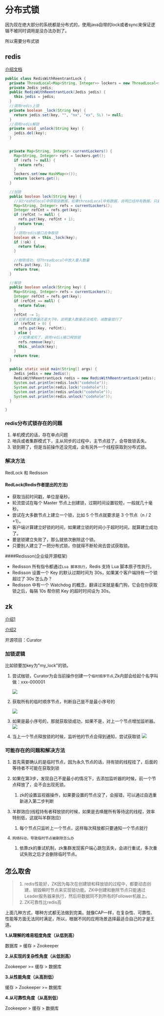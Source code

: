 # 分布式锁

因为现在绝大部分的系统都是分布式的，使用java自带的lock或者sync来保证逻辑不被同时调用是没办法办到了。

所以需要分布式锁

## redis

[介绍文档](https://zhuanlan.zhihu.com/p/73807097)

```java
public class RedisWithReentrantLock {
  private ThreadLocal<Map<String, Integer>> lockers = new ThreadLocal<>();
  private Jedis jedis;
  public RedisWithReentrantLock(Jedis jedis) {
    this.jedis = jedis;
  }
  //调用redis上锁
  private boolean _lock(String key) {
    return jedis.set(key, "", "nx", "ex", 5L) != null;
  }
  //调用redis解锁
  private void _unlock(String key) {
    jedis.del(key);
  }

 
  private Map<String, Integer> currentLockers() {
    Map<String, Integer> refs = lockers.get();
    if (refs != null) {
      return refs;
    }
    lockers.set(new HashMap<>());
    return lockers.get();
  }

  //加锁
  public boolean lock(String key) {
    //从treahdlocal中获取锁数据，如果threadLocal中有数据，说明已经持有数据，只要累加数据就行，实现重入逻辑
    Map<String, Integer> refs = currentLockers();
    Integer refCnt = refs.get(key);
    if (refCnt != null) {
      refs.put(key, refCnt + 1);
      return true;
    }
    //调用redis接口去争取锁
    boolean ok = this._lock(key);
    if (!ok) {
      return false;
    }
    
    //枷锁成功，往ThreadLocal中放入重入数量
    refs.put(key, 1);
    return true;
  }

  //解锁
  public boolean unlock(String key) {
    Map<String, Integer> refs = currentLockers();
    Integer refCnt = refs.get(key);
    if (refCnt == null) {
      return false;
    }
    refCnt -= 1;
    //如果减完数量还是大于0，说明重入数量还没减完，减数量就行了
    if (refCnt > 0) {
      refs.put(key, refCnt);
    } else {
      //如果减完了，调用redis接口释放锁
      refs.remove(key);
      this._unlock(key);
    }
    return true;
  }

  public static void main(String[] args) {
    Jedis jedis = new Jedis();
    RedisWithReentrantLock redis = new RedisWithReentrantLock(jedis);
    System.out.println(redis.lock("codehole"));
    System.out.println(redis.lock("codehole"));
    System.out.println(redis.unlock("codehole"));
    System.out.println(redis.unlock("codehole"));
  }

}
```



### redis分布式锁存在的问题
1. 单机模式的话，存在单点问题
2. 哨兵或者集群模式下，主从同步的过程中，主节点挂了，会导致锁丢失。
3. 锁到期了，但是当前操作还没完成，会有另外一个线程获取到分布式锁。

### 解决方法
RedLock 和 Redisson
#### RedLock(Redis作者提出的方法)

- 获取当前时间戳，单位是毫秒。
- 轮流尝试在每个 Master 节点上创建锁，过期时间设置较短，一般就几十毫秒。
- 尝试在大多数节点上建立一个锁，比如 5 个节点就要求是 3 个节点（n / 2 +1）。
- 客户端计算建立好锁的时间，如果建立锁的时间小于超时时间，就算建立成功了。
- 要是锁建立失败了，那么就依次删除这个锁。
- 只要别人建立了一把分布式锁，你就得不断轮询去尝试获取锁。

####Redisson(企业级开源框架)

- Redisson 所有指令都通过`Lua 脚本执行`，Redis 支持 Lua 脚本原子性执行。
- Redisson 设置一个 Key 的默认过期时间为 30s，如果某个客户端持有一个锁超过了 30s 怎么办？
- Redisson 中有一个 Watchdog 的概念，翻译过来就是看门狗，它会在你获取锁之后，每隔 10s 帮你把 Key 的超时时间设为 30s。

#### 



## zk

[介绍1](https://juejin.im/post/5c01532ef265da61362232ed)

[介绍2]([http://www.dengshenyu.com/java/%E5%88%86%E5%B8%83%E5%BC%8F%E7%B3%BB%E7%BB%9F/2017/10/23/zookeeper-distributed-lock.html](http://www.dengshenyu.com/java/分布式系统/2017/10/23/zookeeper-distributed-lock.html))

开源项目：Curator

### 加锁逻辑

比如锁要加key为"my_lock"的锁。

1. 尝试枷锁，Curator为会当前操作创建一个`临时顺序节点`,Zk内部会给起个名字叫做：xxx-000001

   ![](分布式锁.assets/006tNbRwly1g9igx51skaj30o6073gm7.jpg)

2. 获取所有的临时顺序节点，判断自己是不是最小序号的

   ![](分布式锁.assets/006tNbRwly1g9igypspsoj30pd0a5ab5.jpg)

3. 如果是最小序号的，那就获取锁成功，如果不是，对上一个节点增加监听器。
	![](分布式锁.assets/006tNbRwly1g9igzv6vkpj30ps0crq4h.jpg)

4. 当上一个节点释放锁的时候，监听他的节点会得到通知，尝试获取锁
	![](分布式锁.assets/006tNbRwly1g9ih0pk6ktj30q70f9wgj-20191202164511092.jpg)

### 可能存在的问题和解决方法
1. 首先需要确认的是临时节点，因为永久节点的话，持有锁的线程挂了，后面的等待者不可能在获取到锁
2. 如果在第3步，发现自己不是最小的情况下，去添加监听器的时候，前一个节点释放了，会不会出现死锁。
	1. zk的设置监视器操作，如果要设置的节点没了，会报错，可以通过自选重新进入第二步判断

3. 羊群效应(线程持有者释放锁的时候，如果是去唤醒所有等待这的线程，效率特别低，这就叫羊群效应)
	1. 每个节点只监听上一个节点，这样每次释放都只要通知一个节点就行

4. `网络抖动，导致临时节点被删除怎么办`
	1. 依靠zk的重试机制，zk集群发现客户端心跳包丢失，会进行重试，多次重试失败之后才会删除临时节点。

## 怎么取舍

> 1. redis性能好，ZK因为每次在创建锁和释放锁的过程中，都要动态创建、销毁瞬时节点来实现锁功能。ZK中创建和删除节点只能通过Leader服务器来执行，然后将数据同不到所有的Follower机器上。
> 2. ZK可靠性比redis高

上面几种方式，哪种方式都无法做到完美。就像CAP一样，在复杂性、可靠性、性能等方面无法同时满足，所以，根据不同的应用场景选择最适合自己的才是王道。

**1.从理解的难易程度角度（从低到高）**

数据库 > 缓存 > Zookeeper

**2.从实现的复杂性角度（从低到高）**

Zookeeper >= 缓存 > 数据库

**3.从性能角度（从高到低）**

缓存 > Zookeeper >= 数据库

**4.从可靠性角度（从高到低）**

Zookeeper > 缓存 > 数据库